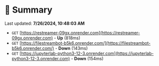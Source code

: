# 📖 Summary
Last updated: **7/26/2024, 10:48:03 AM**

- `GET` [https://restreamer-09gx.onrender.com](https://restreamer-09gx.onrender.com) - **Up** (818ms)
- `GET` [https://filestreambot-b5k6.onrender.com/](https://filestreambot-b5k6.onrender.com/) - **Down** (143ms)
- `GET` [https://jupyterlab-python3-12-3.onrender.com](https://jupyterlab-python3-12-3.onrender.com) - **Down** (154ms)
